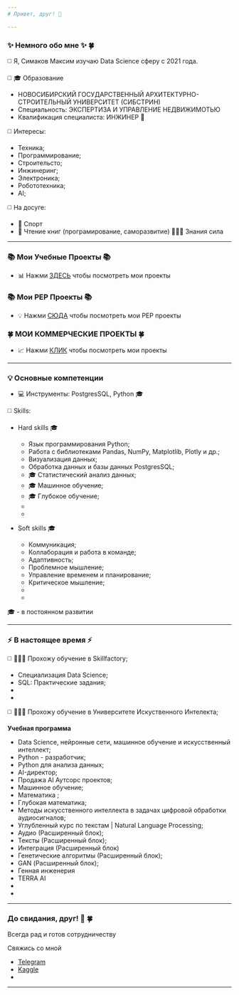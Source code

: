 ```yaml
---
# Привет, друг! 👋

---
```

### ✨ Немного обо мне ✨ 🍀
◻️ Я, Симаков Максим изучаю Data Science сферу c 2021 года.

◻️ 🎓 Образование
  * НОВОСИБИРСКИЙ ГОСУДАРСТВЕННЫЙ АРХИТЕКТУРНО-СТРОИТЕЛЬНЫЙ УНИВЕРСИТЕТ (СИБСТРИН)
  * Специальность: ЭКСПЕРТИЗА И УПРАВЛЕНИЕ НЕДВИЖИМОТЬЮ
  * Квалификация специалиста: ИНЖИНЕР 📐
   
◻️ Интересы:
  * Техника;
  * Программирование;
  * Строительсто;
  * Инжинеринг;
  * Электроника;
  * Робототехника;
  * AI;
  
◻️ На досуге:
  * 🏃 Спорт
  * 📖 Чтение книг (програмирование, саморазвитие)
    👨‍💻💪 Знания сила
---
### 📚 Мои Учебные Проекты 📚

  * 📊 Нажми [ЗДЕСЬ]() чтобы посмотреть мои проекты
 
### 📚 Мои PEP Проекты 📚
  
  * 💡 Нажми [СЮДА]() чтобы посмотреть мои PEP проекты

### 🍀 МОИ КОММЕРЧЕСКИЕ ПРОЕКТЫ 🍀
  
  * 📈 Нажми [КЛИК]() чтобы посмотреть мои проекты

---

### 💡 Основные компетенции 
* 💻 Инструменты: PostgresSQL, Python 🎓
  
◻️ Skills:

  * Hard skills 🎓
    * Язык программирования Python;
    * Работа с библиотеками Pandas, NumPy, Matplotlib, Plotly и др.;
    * Визуализация данных;
    * Обработка данных и базы данных PostgresSQL;
    * 🎓 Статистический анализ данных;
    * 🎓 Машинное обучение;
    * 🎓 Глубокое обучение;
    * 
    * 
   
  * Soft skills 🎓
    
    * Коммуникация;
    * Коллаборация и работа в команде;
    * Адаптивность;
    * Проблемное мышление;
    * Управление временем и планирование;
    * Критическое мышление;
    * 
    * 

🎓 -  в постоянном развитии

---    

### ⚡️ В настоящее время ⚡️

◻️  🧑🏼‍🎓 Прохожу обучение в Skillfactory;

   * Специализация Data Science;
   * SQL: Практические задания;
   * 
   * 
     
◻️  🧑🏼‍🎓 Прохожу обучение в Университете Искуственного Интелекта;

 **Учебная программа** 
   * Data Science, нейронные сети, машинное обучение и искусственный интеллект;
   * Python - разработчик;
   * Python для анализа данных;
   * AI-директор;
   * Продажа AI Аутсорс проектов;
   * Машинное обучение;
   * Математика ;
   * Глубокая математика;
   * Методы искусственного интеллекта в задачах цифровой обработки аудиосигналов;
   * Углубленный курс по текстам | Natural Language Processing;
   * Аудио (Расширенный блок);
   * Тексты (Расширенный блок);
   * Интеграция (Расширенный блок)
   * Генетические алгоритмы (Расширенный блок);
   * GAN (Расширенный блок);
   * Генная инженерия
   * TERRA AI
   * 
   * 
   
---
### До свидания, друг! 👋 🍀

Всегда рад и готов сотрудничеству

Свяжись со мной

* [Telegram](https://t.me/max_sim_sma)
* [Kaggle](https://www.kaggle.com/maksimsimakov)
*
---



 




